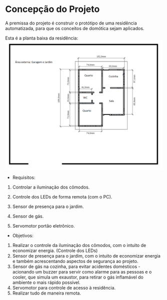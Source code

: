 # Concepção do Projeto

A premissa do projeto é construir o protótipo de uma residência automatizada, para que os conceitos de domótica sejam aplicados.

Esta é a planta baixa da residência:
![Planta baixa](./figuras/plantabaixa.PNG)

* Requisitos:

1. Controlar a iluminação dos cômodos.

2. Controle dos LEDs de forma remota (com o PC).

3. Sensor de presença para o jardim.

4. Sensor de gás.

5. Servomotor portão eletrônico.

* Objetivos:

1. Realizar o controle da iluminação dos cômodos, com o intuito de economizar energia. (Controle dos LEDs)
2. Sensor de presença para o jardim, com o intuito de economizar energia e também acrescentando aspectos de segurança ao projeto.
3. Sensor de gás na cozinha, para evitar acidentes domésticos - acionando um buzzer para servir como alarme para as pessoas e o cooler, que simula um exaustor, para retirar o gás inflamável do ambiente o mais rápido possível.
4. Servomotor para controle de acesso à residência.
5. Realizar tudo de maneira remota.



